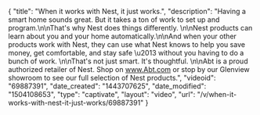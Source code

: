 {
    "title": "When it works with Nest, it just works.",
    "description": "Having a smart home sounds great. But it takes a ton of work to set up and program.\n\nThat's why Nest does things differently. \n\nNest products can learn about you and your home automatically.\n\nAnd when your other products work with Nest, they can use what Nest knows to help you save money, get comfortable, and stay safe \u2013 without you having to do a bunch of work. \n\nThat's not just smart. It's thoughtful. \n\nAbt is a proud authorized retailer of Nest. Shop on www.Abt.com or stop by our Glenview showroom to see our full selection of Nest products.",
    "videoid": "69887391",
    "date_created": "1443707625",
    "date_modified": "1504108653",
    "type": "captivate",
    "layout": "video",
    "url": "\/v\/when-it-works-with-nest-it-just-works\/69887391"
}